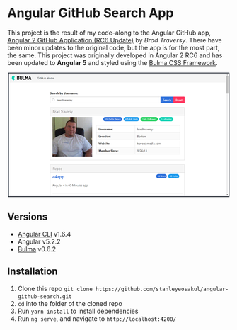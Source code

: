 # Angular GitHub Search App
This project is the result of my code-along to the Angular GitHub app, [Angular 2 GitHub Application (RC6 Update)](https://www.youtube.com/watch?v=RL_2FnIBVgI) by *Brad Traversy*.  There have been minor updates to the original code, but the app is for the most part, the same.  This project was originally developed in Angular 2 RC6 and has been updated to **Angular 5** and styled using the [Bulma CSS Framework](https://bulma.io).

<p align="center">
    <img width="500" height="281" src="./src/assets/images/homepage.png"><br>
</p>

## Versions
* [Angular CLI](https://github.com/angular/angular-cli) v1.6.4
* Angular v5.2.2
* [Bulma](https://bulma.io) v0.6.2

## Installation
1. Clone this repo `git clone https://github.com/stanleyeosakul/angular-github-search.git`
1. `cd` into the folder of the cloned repo
1. Run `yarn install` to install dependencies
1. Run `ng serve`, and navigate to `http://localhost:4200/`
